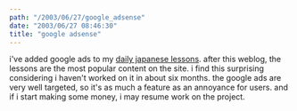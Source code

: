 ```yaml
---
path: "/2003/06/27/google_adsense" 
date: "2003/06/27 08:46:30" 
title: "google adsense" 
---
```

<p>i've added google ads to my <a href="http://weblog.randomchaos.com/japanese.php">daily japanese lessons</a>. after this weblog, the lessons are the most popular content on the site. i find this surprising considering i haven't worked on it in about six months. the google ads are very well targeted, so it's as much a feature as an annoyance for users. and if i start making some money, i may resume work on the project.</p>